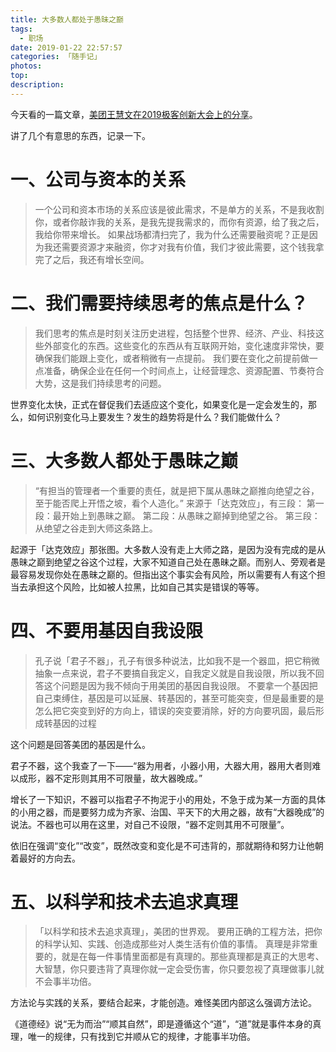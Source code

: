 ```yaml
---
title: 大多数人都处于愚昧之巅
tags:
  - 职场
date: 2019-01-22 22:57:57
categories: 「随手记」
photos:
top:
description:
---
```

今天看的一篇文章，[美团王慧文在2019极客创新大会上的分享](https://baijiahao.baidu.com/s?id=1623167676272983465&wfr=spider&for=pc)。

讲了几个有意思的东西，记录一下。

# 一、公司与资本的关系

>一个公司和资本市场的关系应该是彼此需求，不是单方的关系，不是我收割你，或者你敲诈我的关系，是我先提我需求的，而你有资源，给了我之后，我给你带来增长。
如果战场都清扫完了，我为什么还需要融资呢？正是因为我还需要资源才来融资，你才对我有价值，我们才彼此需要，这个钱我拿完了之后，我还有增长空间。

# 二、我们需要持续思考的焦点是什么？

>我们思考的焦点是时刻关注历史进程，包括整个世界、经济、产业、科技这些外部变化的东西。这些变化的东西从有互联网开始，变化速度非常快，要确保我们能跟上变化，或者稍微有一点提前。
我们要在变化之前提前做一点准备，确保企业在任何一个时间点上，让经营理念、资源配置、节奏符合大势，这是我们持续思考的问题。

世界变化太快，正式在督促我们去适应这个变化，如果变化是一定会发生的，那么，如何识别变化马上要发生？发生的趋势将是什么？我们能做什么？

# 三、大多数人都处于愚昧之巅

>“有担当的管理者一个重要的责任，就是把下属从愚昧之巅推向绝望之谷，至于能否爬上开悟之坡，看个人造化。”
来源于「达克效应」，有三段：
第一段：最开始上到愚昧之巅。
第二段：从愚昧之巅掉到绝望之谷。
第三段：从绝望之谷走到大师这条路上。

起源于「达克效应」那张图。大多数人没有走上大师之路，是因为没有完成的是从愚昧之巅到绝望之谷这个过程，大家不知道自己处在愚昧之巅。而别人、旁观者是最容易发现你处在愚昧之巅的。但指出这个事实会有风险，所以需要有人有这个担当去承担这个风险，比如被人拉黑，比如自己其实是错误的等等。

# 四、不要用基因自我设限

>孔子说「君子不器」，孔子有很多种说法，比如我不是一个器皿，把它稍微抽象一点来说，君子不要搞自我定义，自我定义就是自我设限，所以我不回答这个问题是因为我不倾向于用美团的基因自我设限。
不要拿一个基因把自己束缚住，基因是可以延展、转基因的，甚至可能突变，但是最重要的是怎么把它突变到好的方向上，错误的突变要消除，好的方向要巩固，最后形成转基因的过程

这个问题是回答美团的基因是什么。

君子不器，这个我查了一下——“器为用者，小器小用，大器大用，器用大者则难以成形，器不定形则其用不可限量，故大器晚成。”

增长了一下知识，不器可以指君子不拘泥于小的用处，不急于成为某一方面的具体的小用之器，而是要努力成为齐家、治国、平天下的大用之器，故有“大器晚成”的说法。不器也可以用在这里，对自己不设限，“器不定则其用不可限量”。

依旧在强调“变化”“改变”，既然改变和变化是不可违背的，那就期待和努力让他朝着最好的方向去。

# 五、以科学和技术去追求真理

>「以科学和技术去追求真理」，美团的世界观。
要用正确的工程方法，把你的科学认知、实践、创造成那些对人类生活有价值的事情。
真理是非常重要的，就是在每一件事情里面都是有真理的。那些真理都是真正的大思考、大智慧，你只要违背了真理你就一定会受伤害，你只要忽视了真理做事儿就不会事半功倍。

方法论与实践的关系，要结合起来，才能创造。难怪美团内部这么强调方法论。

《道德经》说“无为而治”“顺其自然”，即是遵循这个“道”，“道”就是事件本身的真理，唯一的规律，只有找到它并顺从它的规律，才能事半功倍。